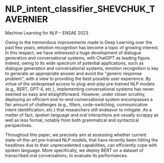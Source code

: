 # NLP_intent_classifier_SHEVCHUK_TAVERNIER
Machine Learning for NLP – ENSAE 2023

Owing to the tremendous improvements made in Deep Learning over the past few years, emotion recognition has become a topic of growing interest. In this respect, we have witnessed a huge development of dialogue generation and conversational systems, with ChatGPT as leading figure. Indeed, owing to its wide spectrum of potential applications, such as dialogue generation and conversational systems, emotion recognition is key to generate an appropriate answer and avoid the "generic response problem", with a view to providing the best possible user experience. By virtue of the widespread access to plug-and-play pre-trained NLP models (e.g., BERT, GPT-4, etc.), implementing conversational systems has never seemed so easy and straightforward. However, under closer scrutiny, deploying an efficient end-to-end conversational system encompasses a fair amount of challenges (e.g., fillers, code-switching, communicative intent identification, etc.) that researchers still endeavor to mitigate. As a matter of fact, spoken language and oral interactions are usually scrappy as well as less formal, notably from both grammatical and syntactical perspectives.  

Throughout this paper, we precisely aim at assessing whether current state-of-the-art pre-trained NLP models, that have recently been hitting the headlines due to their unprecedented capabilities, can efficiently cope with spoken language. More specifically, we deploy BERT on a dataset of transcribed oral conversations, to evaluate its performances.

